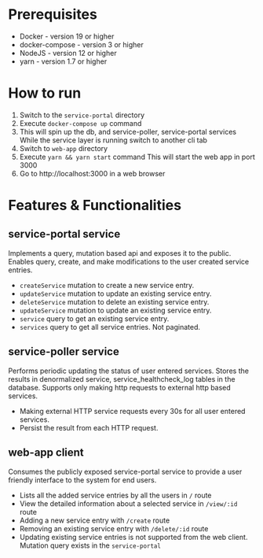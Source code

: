# Prerequisites 
- Docker - version 19 or higher
- docker-compose -  version 3 or higher
-  NodeJS -  version 12 or higher
- yarn - version 1.7 or higher


# How to run

1. Switch to the `service-portal` directory
2. Execute `docker-compose up` command
3. This will spin up the db, and service-poller, service-portal services
   While the service layer is running switch to another cli tab
4. Switch to `web-app` directory
5. Execute `yarn && yarn start` command
   This will start the web app in port 3000
6. Go to http://localhost:3000 in a web browser

# Features & Functionalities

## service-portal service
Implements a query, mutation based api and exposes it to the public. Enables query, create, and make modifications to the user created service entries.

- `createService` mutation to create  a new service entry.
- `updateService` mutation to update  an existing service entry.
- `deleteService` mutation to delete an existing service entry.
- `updateService` mutation to update  an existing service entry.
- `service` query to get an existing service entry.
- `services` query to get all service entries. Not paginated.


## service-poller service
Performs periodic updating the status of user entered services. Stores the results in denormalized service, service_healthcheck_log tables in the database. Supports only making http  requests  to external http based services.

- Making external HTTP service requests every 30s for all user entered services.
- Persist the result from each HTTP request.


## web-app client
Consumes the publicly exposed service-portal service to provide a user friendly interface to the system for end users.

- Lists all the added service entries by all the users in `/` route
- View the detailed information about a selected service in `/view/:id` route
- Adding a new service entry with `/create` route
- Removing an existing service entry with `/delete/:id` route
- Updating existing service entries is not supported from  the web client. Mutation query exists in  the `service-portal`